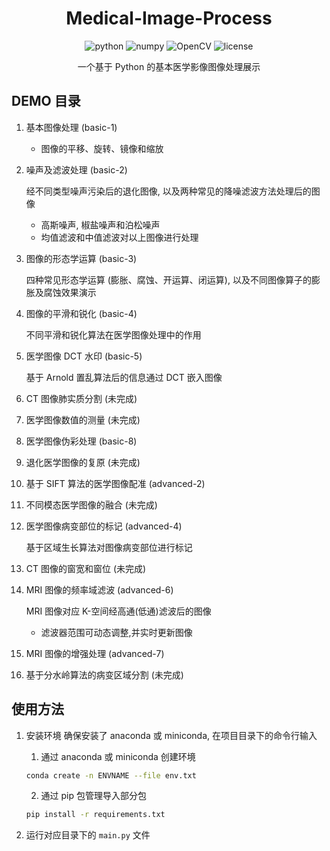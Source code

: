 <div align="center">

# Medical-Image-Process

<img src="https://img.shields.io/badge/python-3.9+-blue.svg" alt="python">

<img src="https://img.shields.io/badge/numpy-1.26.0-blue" alt="numpy">

<img src="https://img.shields.io/badge/OpenCV-4.8.1-blue" alt="OpenCV">

<img src="https://img.shields.io/github/license/s1YH0pper/Medical-Image-Process.svg" alt="license">

一个基于 Python 的基本医学影像图像处理展示

</div>

## DEMO 目录

1. 基本图像处理 (basic-1)

   - 图像的平移、旋转、镜像和缩放

2. 噪声及滤波处理 (basic-2)

   经不同类型噪声污染后的退化图像, 以及两种常见的降噪滤波方法处理后的图像

   - 高斯噪声, 椒盐噪声和泊松噪声
   - 均值滤波和中值滤波对以上图像进行处理

3. 图像的形态学运算 (basic-3)

   四种常见形态学运算 (膨胀、腐蚀、开运算、闭运算), 以及不同图像算子的膨胀及腐蚀效果演示

4. 图像的平滑和锐化 (basic-4)

   不同平滑和锐化算法在医学图像处理中的作用

5. 医学图像 DCT 水印 (basic-5)

   基于 Arnold 置乱算法后的信息通过 DCT 嵌入图像

6. CT 图像肺实质分割 (未完成)
7. 医学图像数值的测量 (未完成)
8. 医学图像伪彩处理 (basic-8)
9. 退化医学图像的复原 (未完成)
10. 基于 SIFT 算法的医学图像配准 (advanced-2)
11. 不同模态医学图像的融合 (未完成)
12. 医学图像病变部位的标记 (advanced-4)

    基于区域生长算法对图像病变部位进行标记

13. CT 图像的窗宽和窗位 (未完成)
14. MRI 图像的频率域滤波 (advanced-6)

    MRI 图像对应 K-空间经高通(低通)滤波后的图像

    - 滤波器范围可动态调整,并实时更新图像

15. MRI 图像的增强处理 (advanced-7)
16. 基于分水岭算法的病变区域分割 (未完成)

## 使用方法

1. 安装环境
   确保安装了 anaconda 或 miniconda, 在项目目录下的命令行输入

   1. 通过 anaconda 或 miniconda 创建环境

   ```bash
   conda create -n ENVNAME --file env.txt
   ```

   2. 通过 pip 包管理导入部分包

   ```bash
   pip install -r requirements.txt
   ```

2. 运行对应目录下的 `main.py` 文件

